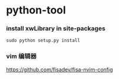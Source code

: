 # python-tool

### install xwLibrary in site-packages 
```
sudo python setup.py install
```
### vim 编辑器
https://github.com/fisadev/fisa-nvim-config
